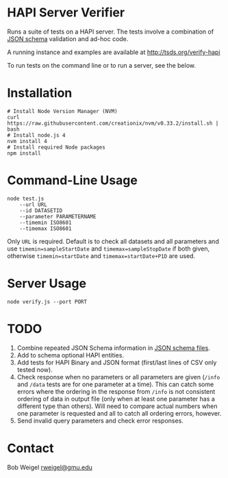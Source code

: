 # HAPI Server Verifier

Runs a suite of tests on a HAPI server. The tests involve a combination of [JSON schema](https://github.com/hapi-server/verifier-nodejs) validation and ad-hoc code.

A running instance and examples are available at http://tsds.org/verify-hapi

To run tests on the command line or to run a server, see the below.

# Installation

```
# Install Node Version Manager (NVM)
curl https://raw.githubusercontent.com/creationix/nvm/v0.33.2/install.sh | bash
# Install node.js 4
nvm install 4
# Install required Node packages
npm install
```

# Command-Line Usage

```
node test.js 
	--url URL 
	--id DATASETID 
	--parameter PARAMETERNAME 
	--timemin ISO8601 
	--timemax ISO8601
```

Only `URL` is required.   Default is to check all datasets and all parameters and use `timemin=sampleStartDate` and `timemax=sampleStopDate` if both given, otherwise `timemin=startDate` and `timemax=startDate+P1D` are used.

# Server Usage

```
node verify.js --port PORT
```

# TODO

1. Combine repeated JSON Schema information in [JSON schema files](https://github.com/hapi-server/verifier-nodejs/schemas).
2. Add to schema optional HAPI entities.
3. Add tests for HAPI Binary and JSON format (first/last lines of CSV only tested now).
4. Check response when no parameters or all parameters are given (`/info` and `/data` tests are for one parameter at a time).  This can catch some errors where the ordering in the response from `/info` is not consistent ordering of data in output file (only when at least one parameter has a different type than others). Will need to compare actual numbers when one parameter is requested and all to catch all ordering errors, however.
5. Send invalid query parameters and check error responses.

# Contact

Bob Weigel <rweigel@gmu.edu>
